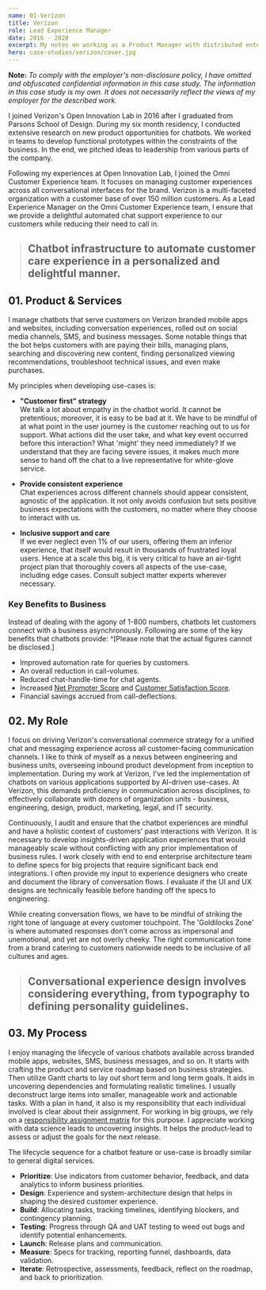```yaml
---
name: 01-Verizon
title: Verizon
role: Lead Experience Manager
date: 2016 - 2020
excerpt: My notes on working as a Product Manager with distributed enterprise teams. I ensure that we provide care for support seeking customers, with effortless communication no matter where they are and how they choose to reach out to us.
hero: case-studies/verizon/cover.jpg
---
```

**Note:** *To comply with the employer's non-disclosure policy, I have omitted and obfuscated confidential information in this case study. The information in this case study is my own. It does not necessarily reflect the views of my employer for the described work.*

I joined Verizon's Open Innovation Lab in 2016 after I graduated from Parsons School of Design. During my six month residency, I conducted extensive research on new product opportunities for chatbots. We worked in teams to develop functional prototypes within the constraints of the business. In the end, we pitched ideas to leadership from various parts of the company.

Following my experiences at Open Innovation Lab, I joined the Omni Customer Experience team. It focuses on managing customer experiences across all conversational interfaces for the brand. Verizon is a multi-faceted organization with a customer base of over 150 million customers. As a Lead Experience Manager on the Omni Customer Experience team, I ensure that we provide a delightful automated chat support experience to our customers while reducing their need to call in.

> ## Chatbot infrastructure to automate customer care experience in a personalized and delightful manner.

## 01. Product & Services

I manage chatbots that serve customers on Verizon branded mobile apps and websites, including conversation experiences, rolled out on social media channels, SMS, and business messages. Some notable things that the bot helps customers with are paying their bills, managing plans, searching and discovering new content, finding personalized viewing recommendations, troubleshoot technical issues, and even make purchases.

<image-responsive imageURL='case-studies/verizon/chatbot-cover.jpg' class='pad-v'/>

My principles when developing use-cases is:

- **"Customer first" strategy**  
We talk a lot about empathy in the chatbot world. It cannot be pretentious; moreover, it is easy to be bad at it. We have to be mindful of at what point in the user journey is the customer reaching out to us for support. What actions did the user take, and what key event occurred before this interaction? What 'might' they need immediately? If we understand that they are facing severe issues, it makes much more sense to hand off the chat to a live representative for white-glove service.

- **Provide consistent experience**  
Chat experiences across different channels should appear consistent, agnostic of the application. It not only avoids confusion but sets positive business expectations with the customers, no matter where they choose to interact with us.

- **Inclusive support and care**  
If we ever neglect even 1% of our users, offering them an inferior experience, that itself would result in thousands of frustrated loyal users. Hence at a scale this big, it is very critical to have an air-tight project plan that thoroughly covers all aspects of the use-case, including edge cases. Consult subject matter experts wherever necessary.

### Key Benefits to Business
Instead of dealing with the agony of 1-800 numbers, chatbots let customers connect with a business asynchronously. Following are some of the key benefits that chatbots provide: ^[Please note that the actual figures cannot be disclosed.]
- Improved automation rate for queries by customers.
- An overall reduction in call-volumes.
- Reduced chat-handle-time for chat agents.
- Increased [Net Promoter Score](https://en.wikipedia.org/wiki/Net_Promoter) and [Customer Satisfaction Score](https://en.wikipedia.org/wiki/Customer_satisfaction).
- Financial savings accrued from call-deflections.


## 02. My Role
I focus on driving Verizon's conversational commerce strategy for a unified chat and messaging experience across all customer-facing communication channels. I like to think of myself as a nexus between engineering and business units, overseeing inbound product development from inception to implementation. During my work at Verizon, I've led the implementation of chatbots on various applications supported by AI-driven use-cases. At Verizon, this demands proficiency in communication across disciplines, to effectively collaborate with dozens of organization units - business, engineering, design, product, marketing, legal, and IT security.

<image-responsive imageURL='case-studies/verizon/my-role.jpg' height='500' class='pad-v'/>

Continuously, I audit and ensure that the chatbot experiences are mindful and have a holistic context of customers' past interactions with Verizon. It is necessary to develop insights-driven application experiences that would manageably scale without conflicting with any prior implementation of business rules. I work closely with end to end enterprise architecture team to define specs for big projects that require significant back end integrations. I often provide my input to experience designers who create and document the library of conversation flows. I evaluate if the UI and UX designs are technically feasible before handing off the specs to engineering.

While creating conversation flows, we have to be mindful of striking the right tone of language at every customer touchpoint. The 'Goldilocks Zone' is where automated responses don't come across as impersonal and unemotional, and yet are not overly cheeky. The right communication tone from a brand catering to customers nationwide needs to be inclusive of all cultures and ages.

> ## Conversational experience design involves considering everything, from typography to defining personality guidelines.

## 03. My Process

I enjoy managing the lifecycle of various chatbots available across branded mobile apps, websites, SMS, business messages, and so on. It starts with crafting the product and service roadmap based on business strategies. Then utilize Gantt charts to lay out short term and long term goals. It aids in uncovering dependencies and formulating realistic timelines. I usually deconstruct large items into smaller, manageable work and actionable tasks. With a plan in hand, it also is my responsibility that each individual involved is clear about their assignment. For working in big groups, we rely on a [responsibility assignment matrix](https://en.wikipedia.org/wiki/Responsibility_assignment_matrix) for this purpose. I appreciate working with data science leads to uncovering insights. It helps the product-lead to assess or adjust the goals for the next release.

<!-- <image-responsive imageURL='case-studies/verizon/raci-matrix.png' class='pad-v'/> -->

The lifecycle sequence for a chatbot feature or use-case is broadly similar to general digital services.
- **Prioritize**: Use indicators from customer behavior, feedback, and data analytics to inform business priorities.
- **Design**: Experience and system-architecture design that helps in shaping the desired customer experience.
- **Build**: Allocating tasks, tracking timelines, identifying blockers, and contingency planning.
- **Testing**: Progress through QA and UAT testing to weed out bugs and identify potential enhancements.
- **Launch**: Release plans and communication.
- **Measure**: Specs for tracking, reporting funnel, dashboards, data validation.
- **Iterate**: Retrospective, assessments, feedback, reflect on the roadmap, and back to prioritization.
